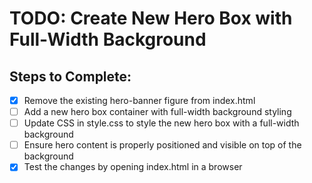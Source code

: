 # TODO: Create New Hero Box with Full-Width Background

## Steps to Complete:
- [x] Remove the existing hero-banner figure from index.html
- [ ] Add a new hero box container with full-width background styling
- [ ] Update CSS in style.css to style the new hero box with a full-width background
- [ ] Ensure hero content is properly positioned and visible on top of the background
- [x] Test the changes by opening index.html in a browser
